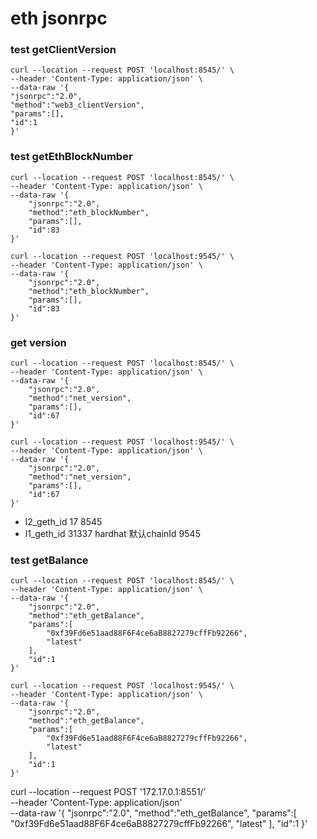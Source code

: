 # eth jsonrpc

### test getClientVersion
```shell
curl --location --request POST 'localhost:8545/' \
--header 'Content-Type: application/json' \
--data-raw '{
"jsonrpc":"2.0",
"method":"web3_clientVersion",
"params":[],
"id":1
}'

```

### test getEthBlockNumber
```shell
curl --location --request POST 'localhost:8545/' \
--header 'Content-Type: application/json' \
--data-raw '{
	"jsonrpc":"2.0",
	"method":"eth_blockNumber",
	"params":[],
	"id":83
}'
```

```shell
curl --location --request POST 'localhost:9545/' \
--header 'Content-Type: application/json' \
--data-raw '{
	"jsonrpc":"2.0",
	"method":"eth_blockNumber",
	"params":[],
	"id":83
}'
```

### get version
```shell
curl --location --request POST 'localhost:8545/' \
--header 'Content-Type: application/json' \
--data-raw '{
	"jsonrpc":"2.0",
	"method":"net_version",
	"params":[],
	"id":67
}'
```

```shell
curl --location --request POST 'localhost:9545/' \
--header 'Content-Type: application/json' \
--data-raw '{
	"jsonrpc":"2.0",
	"method":"net_version",
	"params":[],
	"id":67
}'
```

- l2_geth_id 17   8545
- l1_geth_id 31337 hardhat 默认chainId  9545

### test getBalance
```shell
curl --location --request POST 'localhost:8545/' \
--header 'Content-Type: application/json' \
--data-raw '{
	"jsonrpc":"2.0",
	"method":"eth_getBalance",
	"params":[
		"0xf39Fd6e51aad88F6F4ce6aB8827279cffFb92266", 
		"latest"
	],
	"id":1
}'
```

```shell
curl --location --request POST 'localhost:9545/' \
--header 'Content-Type: application/json' \
--data-raw '{
	"jsonrpc":"2.0",
	"method":"eth_getBalance",
	"params":[
		"0xf39Fd6e51aad88F6F4ce6aB8827279cffFb92266", 
		"latest"
	],
	"id":1
}'
```


curl --location --request POST '172.17.0.1:8551/' \
--header 'Content-Type: application/json' \
--data-raw '{
"jsonrpc":"2.0",
"method":"eth_getBalance",
"params":[
"0xf39Fd6e51aad88F6F4ce6aB8827279cffFb92266",
"latest"
],
"id":1
}'

